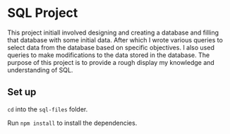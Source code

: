 # SQL Project

This project initiall involved designing and creating a database and filling that database with some initial data. After which I wrote various queries to select data from the database based on specific objectives. I also used queries to make modifications to the data stored in the database. The purpose of this project is to provide a rough display my knowledge and understanding of SQL.

## Set up

`cd` into the `sql-files` folder.

Run `npm install` to install the dependencies.
